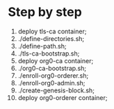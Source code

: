 # Step by step

1. deploy tls-ca container;
2. ./define-directories.sh;
3. ./define-path.sh;
4. ./tls-ca-bootstrap.sh;
5. deploy org0-ca container;
6. ./org0-ca-bootstrap.sh;
7. ./enroll-org0-orderer.sh;
8. ./enroll-org0-admin.sh;
9. ./create-genesis-block.sh;
10. deploy org0-orderer container;